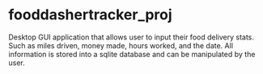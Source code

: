 # fooddashertracker_proj
Desktop GUI application that allows user to input their food delivery stats. Such as miles driven, money made, hours worked, and the date. All information is stored into a sqlite database and can be manipulated by the user.
